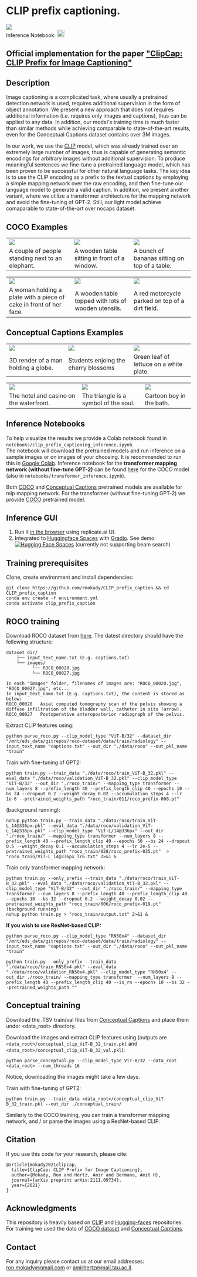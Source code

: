 # CLIP prefix captioning.

<a href="https://opensource.org/licenses/MIT"><img src="https://img.shields.io/badge/License-MIT-yellow.svg"></a>  
Inference Notebook: <a href="https://colab.research.google.com/drive/1tuoAC5F4sC7qid56Z0ap-stR3rwdk0ZV?usp=sharing"><img src="https://colab.research.google.com/assets/colab-badge.svg" height=20></a>  





## Official implementation for the paper ["ClipCap: CLIP Prefix for Image Captioning"](https://arxiv.org/abs/2111.09734)




## Description  
Image captioning is a complicated task, where usually a pretrained detection network is used, requires additional supervision in the form of object annotation. We present a new approach that does not requires additional information (i.e. requires only images and captions), thus can be applied to any data. In addition, our model's training time is much faster than similar methods while achieving comparable to state-of-the-art results, even for the Conceptual Captions dataset contains over 3M images. 

In our work, we use the [CLIP](https://github.com/openai/CLIP) model, which was already trained over an extremely large number of images, thus is capable of generating semantic encodings for arbitrary images without additional supervision. To produce meaningful sentences we fine-tune a pretrained language model, which has been proven to be successful for other natural language tasks. The key idea is to use the CLIP encoding as a prefix to the textual captions by employing a simple mapping network over the raw encoding, and then fine-tune our language model to generate a valid caption. In addition, we present another variant, where we utilize a transformer architecture for the mapping network and avoid the fine-tuning of GPT-2. Still, our light model achieve comaparable to state-of-the-art over nocaps dataset.

## COCO Examples

<table>
  <tr>
    <td><img src="Images/COCO_val2014_000000562207.jpg" ></td>
    <td><img src="Images/COCO_val2014_000000165547.jpg" ></td>
    <td><img src="Images/COCO_val2014_000000579664.jpg" ></td>
  </tr>
  <tr>
    <td>A couple of people standing next to an elephant. </td>
     <td>A wooden table sitting in front of a window.</td>
     <td>A bunch of bananas sitting on top of a table.</td>
  </tr>
 </table>
 
 <table>
  <tr>
    <td><img src="Images/COCO_val2014_000000060623.jpg" ></td>
    <td><img src="Images/COCO_val2014_000000386164.jpg" ></td>
    <td><img src="Images/COCO_val2014_000000354533.jpg" ></td>
  </tr>
  <tr>
    <td>A woman holding a plate with a piece of cake in front of her face. </td>
     <td>A wooden table topped with lots of wooden utensils.</td>
     <td>A red motorcycle parked on top of a dirt field.</td>
  </tr>
 </table>


## Conceptual Captions Examples

<table>
  <tr>
    <td><img src="Images/CONCEPTUAL_01.jpg" ></td>
    <td><img src="Images/CONCEPTUAL_02.jpg" ></td>
    <td><img src="Images/CONCEPTUAL_03.jpg" ></td>
  </tr>
  <tr>
    <td>3D render of a man holding a globe.</td>
     <td>Students enjoing the cherry blossoms</td>
     <td>Green leaf of lettuce on a white plate.</td>
  </tr>
 </table>
 
 <table>
  <tr>
    <td><img src="Images/CONCEPTUAL_04.jpg" ></td>
    <td><img src="Images/CONCEPTUAL_05.jpg" ></td>
    <td><img src="Images/CONCEPTUAL_06.jpg" ></td>
  </tr>
  <tr>
    <td>The hotel and casino on the waterfront. </td>
     <td>The triangle is a symbol of the soul.</td>
     <td>Cartoon boy in the bath.</td>
  </tr>
 </table>


## Inference Notebooks
To help visualize the results we provide a Colab notebook found in `notebooks/clip_prefix_captioning_inference.ipynb`.   
The notebook will download the pretrained models and run inference on a sample images or 
on images of your choosing. It is recommended to run this in [Google Colab](https://colab.research.google.com/drive/1tuoAC5F4sC7qid56Z0ap-stR3rwdk0ZV?usp=sharing).
Inference notebook for the **transformer mapping network (without fine-tune GPT-2)** can be found [here](https://colab.research.google.com/drive/180L3rMFmGujudwO1EJNF-lHIpAsAZ5xq?usp=sharing) for the COCO model (also in `notebooks/transformer_inference.ipynb`).



Both [COCO](https://drive.google.com/file/d/1IdaBtMSvtyzF0ByVaBHtvM0JYSXRExRX/view?usp=sharing) and [Conceptual Captions](https://drive.google.com/file/d/14pXWwB4Zm82rsDdvbGguLfx9F8aM7ovT/view?usp=sharing) pretrained models are available for mlp mapping network. For the transformer (without fine-tuning GPT-2) we provide [COCO](https://drive.google.com/file/d/1GYPToCqFREwi285wPLhuVExlz7DDUDfJ/view?usp=sharing) pretrained model.



## Inference GUI
1. Run it [in the browser](https://replicate.ai/rmokady/clip_prefix_caption) using replicate.ai UI.
2. Integrated to [Huggingface Spaces](https://huggingface.co/spaces) with [Gradio](https://github.com/gradio-app/gradio). See demo: [![Hugging Face Spaces](https://img.shields.io/badge/%F0%9F%A4%97%20Hugging%20Face-Spaces-blue)](https://huggingface.co/spaces/akhaliq/CLIP_prefix_captioning) (currently not supporting beam search)


## Training prerequisites

[comment]: <> (Dependencies can be found at the [Inference notebook]&#40;https://colab.research.google.com/drive/1tuoAC5F4sC7qid56Z0ap-stR3rwdk0ZV?usp=sharing&#41; )
Clone, create environment and install dependencies:  
```
git clone https://github.com/rmokady/CLIP_prefix_caption && cd CLIP_prefix_caption
conda env create -f environment.yml
conda activate clip_prefix_caption
```

## ROCO training

Download ROCO dataset from [here](https://github.com/razorx89/roco-dataset). The datest directory should have the following structure:
```
dataset_dir/
    ├── input_text_name.txt (E.g. captions.txt)
    └── images/
          └── ROCO_00020.jpg
          └── ROCO_00027.jpg

In each "images" folder, filenames of images are: "ROCO_00020.jpg", "ROCO_00027.jpg", etc...
In input_text_name.txt (E.g. captions.txt), the content is stored as below:
ROCO_00020	 Axial computed tomography scan of the pelvis showing a diffuse infiltration of the bladder wall, catheter in situ (arrow).
ROCO_00027	 Postoperative anteroposterior radiograph of the pelvis.
```

Extract CLIP features using:
```
python parse_roco.py --clip_model_type "ViT-B/32" --dataset_dir "/mnt/eds_data/gitrepos/roco-dataset/data/train/radiology" --input_text_name "captions.txt" --out_dir "./data/roco" --out_pkl_name "train"

```
Train with fine-tuning of GPT2:
```
python train.py --train_data "./data/roco/train_ViT-B_32.pkl" --eval_data "./data/roco/validation_ViT-B_32.pkl" --clip_model_type "ViT-B/32" --out_dir "./roco_train/" --mapping_type transformer --num_layers 8 --prefix_length 40 --prefix_length_clip 40 --epochs 10 --bs 24 --dropout 0.2 --weight_decay 0.02 --accumulation_steps 4 --lr 1e-6 --pretrained_weights_path "roco_train/011/roco_prefix-008.pt"
```
(background running):
```
nohup python train.py --train_data "./data/roco/train_ViT-L_14@336px.pkl" --eval_data "./data/roco/validation_ViT-L_14@336px.pkl" --clip_model_type "ViT-L/14@336px" --out_dir "./roco_train/" --mapping_type transformer --num_layers 8 --prefix_length 40 --prefix_length_clip 40 --epochs 50 --bs 24 --dropout 0.5 --weight_decay 0.1 --accumulation_steps 4 --lr 2e-5 --pretrained_weights_path "roco_train/028/roco_prefix-035.pt"  > "roco_train/ViT-L_14@336px_lr6.txt" 2>&1 &
```

Train only transformer mapping network:
```
python train.py --only_prefix --train_data "./data/roco/train_ViT-B_32.pkl" --eval_data "./data/roco/validation_ViT-B_32.pkl" --clip_model_type "ViT-B/32" --out_dir "./roco_train/" --mapping_type transformer --num_layers 8 --prefix_length 40 --prefix_length_clip 40 --epochs 10 --bs 32 --dropout 0.2 --weight_decay 0.02 --pretrained_weights_path "roco_train/006/roco_prefix-019.pt"
(background running)
nohup python train.py > "roco_train/output.txt" 2>&1 &
```

**If you wish to use ResNet-based CLIP:** 

```
python parse_roco.py --clip_model_type "RN50x4" --dataset_dir "/mnt/eds_data/gitrepos/roco-dataset/data/train/radiology" --input_text_name "captions.txt" --out_dir "./data/roco" --out_pkl_name "train"
```
```
python train.py --only_prefix --train_data "./data/roco/train_RN50x4.pkl" --eval_data "./data/roco/validation_RN50x4.pkl" --clip_model_type "RN50x4" --out_dir ./roco_train/ --mapping_type transformer  --num_layers 8 --prefix_length 40 --prefix_length_clip 40 --is_rn --epochs 10 --bs 32 --pretrained_weights_path ""
```

## Conceptual training

Download the .TSV train/val files from [Conceptual Captions](https://ai.google.com/research/ConceptualCaptions/download) and place them under <data_root> directory.

Download the images and extract CLIP features using (outputs are `<data_root>/conceptual_clip_ViT-B_32_train.pkl` and  `<data_root>/conceptual_clip_ViT-B_32_val.pkl`):
```
python parse_conceptual.py --clip_model_type ViT-B/32 --data_root <data_root> --num_threads 16
```
Notice, downloading the images might take a few days.

Train with fine-tuning of GPT2:
```
python train.py --train_data <data_root>/conceptual_clip_ViT-B_32_train.pkl --out_dir ./conceptual_train/
```
Similarly to the COCO training, you can train a transformer mapping network, and / or parse the images using a ResNet-based CLIP. 

## Citation
If you use this code for your research, please cite:
```
@article{mokady2021clipcap,
  title={ClipCap: CLIP Prefix for Image Captioning},
  author={Mokady, Ron and Hertz, Amir and Bermano, Amit H},
  journal={arXiv preprint arXiv:2111.09734},
  year={2021}
}
```




## Acknowledgments
This repository is heavily based on [CLIP](https://github.com/openai/CLIP) and [Hugging-faces](https://github.com/huggingface/transformers) repositories.
For training we used the data of [COCO dataset](https://cocodataset.org/#home) and [Conceptual Captions](https://ai.google.com/research/ConceptualCaptions/).

## Contact
For any inquiry please contact us at our email addresses: ron.mokady@gmail.com or amirhertz@mail.tau.ac.il.


